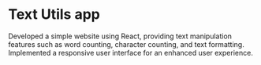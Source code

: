 # Text Utils app

Developed a simple website using React, providing text manipulation features such as word counting, character counting, and text formatting. Implemented a responsive user interface for an enhanced user experience.
